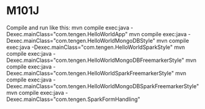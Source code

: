 M101J
=====

Compile and run like this:
mvn compile exec:java -Dexec.mainClass="com.tengen.HelloWorldApp"
mvn compile exec:java -Dexec.mainClass="com.tengen.HelloWorldMongoDBStyle"
mvn compile exec:java -Dexec.mainClass="com.tengen.HelloWorldSparkStyle"
mvn compile exec:java -Dexec.mainClass="com.tengen.HelloWorldMongoDBFreemarkerStyle"
mvn compile exec:java -Dexec.mainClass="com.tengen.HelloWorldSparkFreemarkerStyle"
mvn compile exec:java -Dexec.mainClass="com.tengen.HelloWorldMongoDBSparkFreemarkerStyle"
mvn compile exec:java -Dexec.mainClass="com.tengen.SparkFormHandling"


